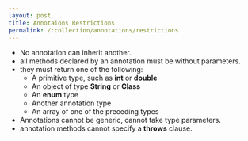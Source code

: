 ```yaml
---
layout: post
title: Annotaions Restrictions
permalink: /:collection/annotations/restrictions
---
```


* No annotation can inherit another.
* all methods declared by an annotation must be without parameters. 
* they must return one of the following:
	- A primitive type, such as **int** or **double**
	- An object of type **String** or **Class**
	- An **enum** type
	- Another annotation type
	- An array of one of the preceding types
* Annotations cannot be generic, cannot take type parameters. 
* annotation methods cannot specify a **throws** clause.